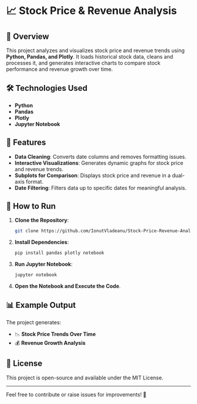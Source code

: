# 📈 Stock Price & Revenue Analysis

## 📌 Overview
This project analyzes and visualizes stock price and revenue trends using **Python, Pandas, and Plotly**. It loads historical stock data, cleans and processes it, and generates interactive charts to compare stock performance and revenue growth over time.

## 🛠 Technologies Used
- **Python**
- **Pandas**
- **Plotly**
- **Jupyter Notebook**

## 🚀 Features
- **Data Cleaning**: Converts date columns and removes formatting issues.
- **Interactive Visualizations**: Generates dynamic graphs for stock price and revenue trends.
- **Subplots for Comparison**: Displays stock price and revenue in a dual-axis format.
- **Date Filtering**: Filters data up to specific dates for meaningful analysis.

## 🔧 How to Run
1. **Clone the Repository**:
   ```bash
   git clone https://github.com/IonutVladeanu/Stock-Price-Revenue-Analysis.git
   ```
2. **Install Dependencies**:
   ```bash
   pip install pandas plotly notebook
   ```
3. **Run Jupyter Notebook**:
   ```bash
   jupyter notebook
   ```
4. **Open the Notebook and Execute the Code**.

## 📊 Example Output
The project generates:
- 📉 **Stock Price Trends Over Time**
- 💰 **Revenue Growth Analysis**

## 📜 License
This project is open-source and available under the MIT License.

---

Feel free to contribute or raise issues for improvements! 🚀

